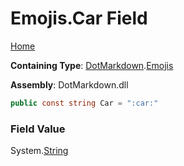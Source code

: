 # Emojis\.Car Field

[Home](../../../README.md)

**Containing Type**: [DotMarkdown](../../README.md)\.[Emojis](../README.md)

**Assembly**: DotMarkdown\.dll

```csharp
public const string Car = ":car:"
```

### Field Value

System\.[String](https://docs.microsoft.com/en-us/dotnet/api/system.string)